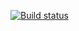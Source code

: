 [![Build status](https://ci.appveyor.com/api/projects/status/ogmjvransrynxepl?svg=true)](https://ci.appveyor.com/project/AnastasiaCymbalyuk/oop1)
